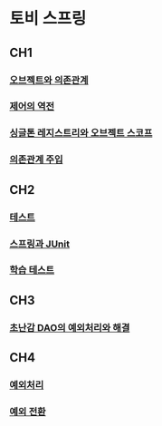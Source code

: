 # 토비 스프링
## CH1
### [오브젝트와 의존관계](https://brightmango.tistory.com/entry/%ED%86%A0%EB%B9%84-%EC%8A%A4%ED%94%84%EB%A7%81-Ch1-%EC%98%A4%EB%B8%8C%EC%A0%9D%ED%8A%B8%EC%99%80-%EC%9D%98%EC%A1%B4%EA%B4%80%EA%B3%84)
### [제어의 역전](https://brightmango.tistory.com/entry/%ED%86%A0%EB%B9%84-%EC%8A%A4%ED%94%84%EB%A7%81-Ch1-2-%EC%A0%9C%EC%96%B4%EC%9D%98-%EC%97%AD%EC%A0%84)
### [싱글톤 레지스트리와 오브젝트 스코프](https://brightmango.tistory.com/entry/%ED%86%A0%EB%B9%84-%EC%8A%A4%ED%94%84%EB%A7%81-Ch1-3-%EC%8B%B1%EA%B8%80%ED%86%A4-%EB%A0%88%EC%A7%80%EC%8A%A4%ED%8A%B8%EB%A6%AC%EC%99%80-%EC%98%A4%EB%B8%8C%EC%A0%9D%ED%8A%B8-%EC%8A%A4%EC%BD%94%ED%94%84)
### [의존관계 주입](https://brightmango.tistory.com/entry/%ED%86%A0%EB%B9%84-%EC%8A%A4%ED%94%84%EB%A7%81-%EC%9D%98%EC%A1%B4%EA%B4%80%EA%B3%84-%EC%A3%BC%EC%9E%85DI)

## CH2
### [테스트](https://brightmango.tistory.com/entry/%ED%86%A0%EB%B9%84-%EC%8A%A4%ED%94%84%EB%A7%81-CH2-1-%ED%85%8C%EC%8A%A4%ED%8A%B8)
### [스프링과 JUnit](https://brightmango.tistory.com/entry/%ED%86%A0%EB%B9%84-%EC%8A%A4%ED%94%84%EB%A7%81-%EC%8A%A4%ED%94%84%EB%A7%81%EA%B3%BC-JUnit)
### [학습 테스트](https://brightmango.tistory.com/entry/%ED%86%A0%EB%B9%84-%EC%8A%A4%ED%94%84%EB%A7%81-%ED%95%99%EC%8A%B5-%ED%85%8C%EC%8A%A4%ED%8A%B8)

## CH3
### [초난감 DAO의 예외처리와 해결](https://brightmango.tistory.com/entry/%ED%86%A0%EB%B9%84-%EC%8A%A4%ED%94%84%EB%A7%81-%EC%B4%88%EB%82%9C%EA%B0%90-DAO%EC%9D%98-%EC%98%88%EC%99%B8%EC%B2%98%EB%A6%AC%EC%99%80-%ED%95%B4%EA%B2%B0-1)

## CH4
### [예외처리](https://brightmango.tistory.com/entry/%ED%86%A0%EB%B9%84-%EC%8A%A4%ED%94%84%EB%A7%81-%EC%98%88%EC%99%B8%EC%B2%98%EB%A6%AC)
### [예외 전환](https://brightmango.tistory.com/entry/%ED%86%A0%EB%B9%84-%EC%8A%A4%ED%94%84%EB%A7%81-CH4-2-%EC%98%88%EC%99%B8-%EC%A0%84%ED%99%98)

